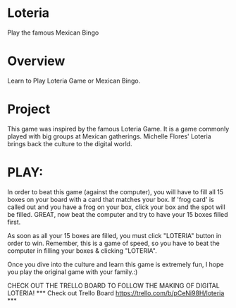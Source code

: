 # Loteria
Play the famous Mexican Bingo

# Overview
Learn to Play Loteria Game or Mexican Bingo.


# Project
This game was inspired by the famous Loteria Game. It is a game commonly played with big groups at Mexican gatherings. Michelle Flores' Loteria brings back the culture to the digital world.


# PLAY:
In order to beat this game (against the computer), you will have to fill all 15 boxes on your board with a card that matches your box. If 'frog card' is called out and you have a frog on your box, click your box and the spot will be filled. GREAT, now beat the computer and try to have your 15 boxes filled first.

As soon as all your 15 boxes are filled, you must click "LOTERIA" button in order to win. Remember, this is a game of speed, so you have to beat the computer in filling your boxes & clicking "LOTERIA".

Once you dive into the culture and learn this game is extremely fun, I hope you play the original game with your family.:)

CHECK OUT THE TRELLO BOARD TO FOLLOW THE MAKING OF DIGITAL LOTERIA!
*** Check out Trello Board https://trello.com/b/pCeNi98H/loteria ***
